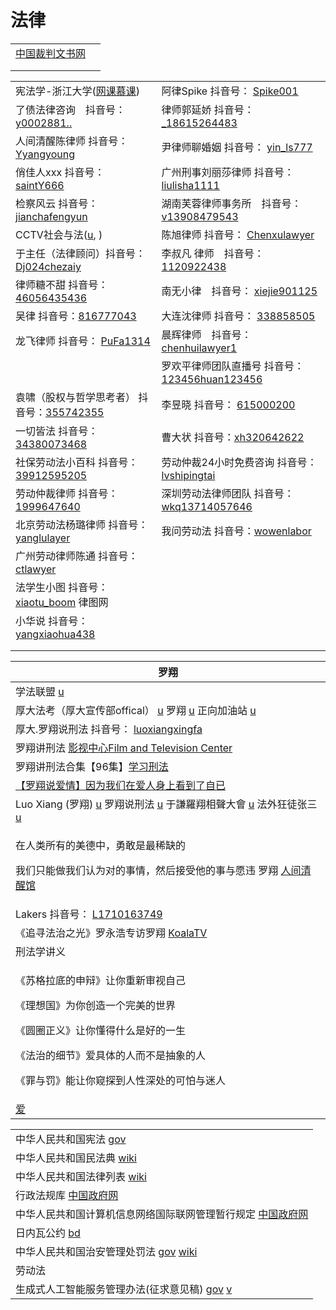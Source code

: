 # 法律



|                                         |   |
| --------------------------------------- | - |
| [中国裁判文书网](https://wenshu.court.gov.cn/) |   |
|                                         |   |
|                                         |   |

|                                                                                                                                         |                                                                                                                                                                                                                                                                                                                                                   |
| --------------------------------------------------------------------------------------------------------------------------------------- | ------------------------------------------------------------------------------------------------------------------------------------------------------------------------------------------------------------------------------------------------------------------------------------------------------------------------------------------------- |
| 宪法学-浙江大学([网课慕课](https://www.youtube.com/playlist?list=PLqlw88i7XLoxtXLFxR8oG7w4I8DXFGXgu))                                              | 阿律Spike 抖音号： [Spike001](https://www.douyin.com/user/MS4wLjABAAAAR7ohwAuZfr8g3kImPetUxM\_S2r9eR5HoXFRUhs0gNABWDmSRSsY3n0h\_12EpLUWS?author\_id=3808360517077511\&enter\_from=follow\&enter\_method=comment\&from\_gid=7013660039634341156\&group\_id=7013660039634341156\&log\_pb=%7B%22impr\_id%22%3A%22202110091640050101502220382E0468AC%22%7D) |
| 了债法律咨询　抖音号： [y0002881..](https://www.douyin.com/user/MS4wLjABAAAATwtwOe2JRwn32N5aKKMhCWzNmVmanoUVSVX50FN5Hsm35mhkdPonF1F9QR72vMQb)      | 律师郭延娇 抖音号： [\_18615264483](https://www.douyin.com/user/MS4wLjABAAAAIQqk6YRuvU8kC8SPJ7Sx3d6nTYEGSXkD-i\_2kUWHBLTeinhUuZWE6iaBbz7nKOG2?enter\_from=follow\&enter\_method=video\_title\&from\_gid=7017005625573985571\&is\_full\_screen=0)                                                                                                           |
| 人间清醒陈律师 抖音号：[Yyangyoung](https://www.douyin.com/user/MS4wLjABAAAA50jdRXn19f\_SVabSkpKRPAmNrkYhhn3D\_hiRC4XRMJUiIrpldDWnfrn8TVyXX2PY)    | 尹律师聊婚姻 抖音号： [yin\_ls777](https://www.douyin.com/user/MS4wLjABAAAAMrkLgJhrOcE6BEOcca\_4YTFo47tTI2GuNgBVJ1ZiaGg)                                                                                                                                                                                                                                    |
| 俏佳人xxx 抖音号：[saintY666](https://www.douyin.com/user/MS4wLjABAAAAaCdZntKcRvcKOJ-u\_cA90Dl4IeDcHQ1hCREt539HLU8R5JPXxGgftm83XC8qhdDU)       | 广州刑事刘丽莎律师 抖音号： [liulisha1111](https://www.douyin.com/user/MS4wLjABAAAAf6q7ix\_0jIT6iFxZpCZwkj5q\_\_mONmOxoaluXceARUY?enter\_from=follow\&enter\_method=video\_title\&from\_gid=7017009874781375775\&is\_full\_screen=0)                                                                                                                           |
| 检察风云 抖音号： [jianchafengyun](https://www.douyin.com/user/MS4wLjABAAAAPgUvHOhV2U\_uyrGThHoBPj88KQ7tp5j7jOS6wImB5yQ)                        | 湖南芙蓉律师事务所　抖音号： [v13908479543](https://www.douyin.com/user/MS4wLjABAAAADD1pEa2aY4p\_js-JHBVlfG3eKiZNXhEww5ZC9xiQ8LE)                                                                                                                                                                                                                               |
| CCTV社会与法([u](https://www.youtube.com/c/Internationalcntv/playlists), )                                                                  | 陈旭律师 抖音号： [Chenxulawyer](https://www.douyin.com/user/MS4wLjABAAAAsBTOCzt5ZgUdTOJ1TnRGHp0T6ipO4YdKx2U6A0YrnHg)                                                                                                                                                                                                                                     |
| 于主任（法律顾问）抖音号： [Dj024chezaiy](https://www.douyin.com/user/MS4wLjABAAAAYNCQLlELdOjeENpbKgSct-xjSDXAAEUK5OkFvPMJkR1vO-nQFfb9-I1DTyUuWXnj)  | 李叔凡 律师　抖音号： [1120922438](https://www.douyin.com/user/MS4wLjABAAAAgntg\_02MjgUlxGtIgWKHG5ezI7sItGSaCwbjJYO99tw)                                                                                                                                                                                                                                    |
| 律师糖不甜 抖音号： [46056435436](https://www.douyin.com/user/MS4wLjABAAAAAT8mTUhtCRVGxBP2c1K16QWPrHYz7iPfr-Q93bGGBT5lR0akdNRfja\_btLtWLA9T)     | 南无小律　抖音号： [xiejie901125](https://www.douyin.com/user/MS4wLjABAAAAdl1EoP65U\_9K7aZP-tsEBJSl9JHzUwjFxZST1rYNIM8)                                                                                                                                                                                                                                    |
| 吴律 抖音号：[816777043](https://www.douyin.com/user/MS4wLjABAAAA6xVvSa1k0j\_krQN4Ijkm0oJe6IiIYAncDPT4Z3uUHSo)                                | 大连沈律师 抖音号： [338858505](https://www.douyin.com/user/MS4wLjABAAAASseGqBZX6Ifei3Lqn1iQRNP1tNIvjOaDLmIX5zy2ImI)                                                                                                                                                                                                                                       |
| 龙飞律师 抖音号： [PuFa1314](https://www.douyin.com/user/MS4wLjABAAAA2rxtVGwx98EnrJDhjuWlPyQD8frzAIEY5MIWsiTNVzM)                               | 晨辉律师　抖音号： [chenhuilawyer1](https://www.douyin.com/user/MS4wLjABAAAASuOSksJ0OwmHuuSRFA-rnL4rjhLW9RdL9wS56JOFLSY)                                                                                                                                                                                                                                   |
|                                                                                                                                         | 罗欢平律师团队直播号 抖音号： [123456huan123456](https://www.douyin.com/user/MS4wLjABAAAAuw1LNVEZ8khSrxYDfNvvV1zpM85QkyBIAmVdg5Y5lbY)                                                                                                                                                                                                                           |
| 袁啸（股权与哲学思考者） 抖音号：[355742355](https://www.douyin.com/user/MS4wLjABAAAArkkCk-qXor6yFfPj06TgpHv8Jeu9qia99qUA5gySCyw)                       | 李昱晓 抖音号： [615000200](https://www.douyin.com/user/MS4wLjABAAAAFS\_6jVGulPslD22DWlKRJvOX\_wdGhQTvZOpblushq9g)                                                                                                                                                                                                                                       |
| 一切皆法 抖音号：[34380073468](https://www.douyin.com/user/MS4wLjABAAAAtitq9PZLdIj6vJy2BhVZiqanfodCeotR2XSMGRWnbCs)                             | 曹大状 抖音号：[xh320642622](https://www.douyin.com/user/MS4wLjABAAAAExIHfdGHzNy5Phtztl918Juk7cW54hkiEeJGteRYzg3t4W525ZSMfoFKOUg4Se-D)                                                                                                                                                                                                                   |
| 社保劳动法小百科 抖音号：[39912595205](https://www.douyin.com/user/MS4wLjABAAAAbVOmzPi0yQbjf6fyfPgZ08X9D3aakAY-Z-VbTaIHJPuyb5I8XJK9cFoP4\_C7WYBA)   | 劳动仲裁24小时免费咨询 抖音号：[lvshipingtai](https://www.douyin.com/user/MS4wLjABAAAA2fW0StWKEQd9RIidCIaj-qlk-IBS4zeKOabzCfTkXCk)                                                                                                                                                                                                                              |
| 劳动仲裁律师 抖音号：[1999647640](https://www.douyin.com/user/MS4wLjABAAAAiIFI9IW4LDMiSjCxZ6Ide0jwpLX9TthXstH3CTdS\_m0)                           | 深圳劳动法律师团队 抖音号：[wkq13714057646](https://www.douyin.com/user/MS4wLjABAAAAGMSwABzq\_qW39JzMvFI-dwwbCBAFYl7aj5jpGzleeMM)                                                                                                                                                                                                                              |
| 北京劳动法杨璐律师 抖音号：[yanglulayer](https://www.douyin.com/user/MS4wLjABAAAA3JmAPoSezas1GCBl6tvrESXewwZ2OhFCgyvzSZSx9aM)                        | 我问劳动法 抖音号：[wowenlabor](https://www.douyin.com/user/MS4wLjABAAAA5J9taouNJjcnZ3cPiRdeICkDlzq-Le826cOSthWIPbU)                                                                                                                                                                                                                                       |
| 广州劳动律师陈通 抖音号：[ctlawyer](https://www.douyin.com/user/MS4wLjABAAAAJ\_C5wjUfuaNvhevR7zpV-tkr6nkrHTCeLth7nAGfFnO07-ycqXyzEFG34fKmWc7M)      |                                                                                                                                                                                                                                                                                                                                                   |
| 法学生小图 抖音号： [xiaotu\_boom](https://www.douyin.com/user/MS4wLjABAAAAIKZ6Nq8qBCTWIoFKTHWCxY9R6viqCF513FjqD8HB06pYEWCsxJK2t1oL5YT1QMAn) 律图网 |                                                                                                                                                                                                                                                                                                                                                   |
| 小华说 抖音号：[yangxiaohua438](https://www.douyin.com/user/MS4wLjABAAAA1AgS6Fdkz6i7URkKAPZpX8eYqZx5kRsn5E6Q6mro0gImSBX5D2cfb6aZpnQJt5Xa)      |                                                                                                                                                                                                                                                                                                                                                   |
|                                                                                                                                         |                                                                                                                                                                                                                                                                                                                                                   |
|                                                                                                                                         |                                                                                                                                                                                                                                                                                                                                                   |

| 罗翔                                                                                                                                                                                                                                                                                                   |
| ---------------------------------------------------------------------------------------------------------------------------------------------------------------------------------------------------------------------------------------------------------------------------------------------------- |
| 学法联盟 [u](https://www.youtube.com/c/%E5%AD%A6%E6%B3%95%E8%81%94%E7%9B%9F/videos)                                                                                                                                                                                                                      |
| 厚大法考（厚大宣传部offical） [u](https://www.youtube.com/channel/UCfIMTShR-sxymWhTg-\_40-w)   罗翔 [u](https://www.youtube.com/@user-iw6pd2mp9e)   正向加油站 [u](https://www.youtube.com/@positivevibesstation)                                                                                                      |
| 厚大.罗翔说刑法 抖音号： [luoxiangxingfa](https://www.douyin.com/user/MS4wLjABAAAAkL9NcPDtYP-x8l4xkpqCjU7tP6zl-7QRu9SB-1ff8GCCGX56s1ld-zdHPsS8rZj-)                                                                                                                                                             |
| 罗翔讲刑法 [影视中心Film and Television Center](https://www.youtube.com/playlist?list=PLb0WJc3grpSLrpvkmK8jZiSw7er8vfm9i)                                                                                                                                                                                     |
| 罗翔讲刑法合集【96集】[学习刑法](https://www.youtube.com/playlist?list=PLGM6MxZkX7Ihqi6iYUwLNlLO9GWuFLdM2)                                                                                                                                                                                                         |
| [【罗翔说爱情】因为我们在爱人身上看到了自已](https://www.youtube.com/watch?v=atJq6\_V\_Rn8)                                                                                                                                                                                                                               |
| Luo Xiang (罗翔) [u](https://www.youtube.com/channel/UCPLy4JkbkaWPlhX4GKKfUYg) 罗翔说刑法 [u](https://www.youtube.com/channel/UCYx0wztdyZQGOFPAGUFen2Q/videos) 于謙羅翔相聲大會 [u](https://www.youtube.com/channel/UC5AErooY3Lncqlp4BxG8C6w) 法外狂徒张三 [u](https://www.youtube.com/channel/UCfIMTShR-sxymWhTg-\_40-w) |
| <p>在人类所有的美德中，勇敢是最稀缺的</p><p>我们只能做我们认为对的事情，然后接受他的事与愿违 罗翔 <a href="https://www.douyin.com/video/7027775699775753508">人间清醒馆</a></p>                                                                                                                                                                      |
| Lakers 抖音号： [L1710163749](https://www.douyin.com/user/MS4wLjABAAAAFycciAQOUY4S2U\_coBu-SVY48MbZ0UU6jzqvCQCaA0Y)                                                                                                                                                                                      |
| 《追寻法治之光》罗永浩专访罗翔 [KoalaTV](https://www.youtube.com/watch?v=oxYuRZqm8UY)                                                                                                                                                                                                                               |
| 刑法学讲义                                                                                                                                                                                                                                                                                                |
| <p>《苏格拉底的申辩》让你重新审视自己</p><p>《理想国》为你创造一个完美的世界</p><p>《圆圈正义》让你懂得什么是好的一生</p><p>《法治的细节》爱具体的人而不是抽象的人</p><p>《罪与罚》能让你窥探到人性深处的可怕与迷人</p>                                                                                                                                                                        |
| [爱](https://www.bilibili.com/video/BV1wP411w7vE)                                                                                                                                                                                                                                                     |

|                                                                                                                                                                                                                                                           |
| --------------------------------------------------------------------------------------------------------------------------------------------------------------------------------------------------------------------------------------------------------- |
| 中华人民共和国宪法 [gov](http://www.gov.cn/guoqing/2018-03/22/content\_5276318.htm)                                                                                                                                                                                |
| 中华人民共和国民法典 [wiki](https://zh.wikisource.org/wiki/%E4%B8%AD%E5%8D%8E%E4%BA%BA%E6%B0%91%E5%85%B1%E5%92%8C%E5%9B%BD%E6%B0%91%E6%B3%95%E5%85%B8)                                                                                                              |
| 中华人民共和国法律列表 [wiki](https://zh.wikipedia.org/wiki/%E4%B8%AD%E5%8D%8E%E4%BA%BA%E6%B0%91%E5%85%B1%E5%92%8C%E5%9B%BD%E6%B3%95%E5%BE%8B%E5%88%97%E8%A1%A8)                                                                                                     |
| 行政法规库 [中国政府网](http://www.gov.cn/zhengce/xzfgk/index.htm)                                                                                                                                                                                                  |
| 中华人民共和国计算机信息网络国际联网管理暂行规定 [中国政府网](http://www.gov.cn/zhengce/2020-12/26/content\_5574802.htm)                                                                                                                                                               |
| 日内瓦公约 [bd](https://baike.baidu.com/item/%E5%85%B3%E4%BA%8E%E6%88%98%E4%BF%98%E5%BE%85%E9%81%87%E4%B9%8B%E6%97%A5%E5%86%85%E7%93%A6%E5%85%AC%E7%BA%A6/98245)                                                                                               |
| 中华人民共和国治安管理处罚法 [gov](http://www.gov.cn/ziliao/flfg/2005-08/29/content\_27130.htm)   [wiki](https://zh.wikisource.org/wiki/%E4%B8%AD%E5%8D%8E%E4%BA%BA%E6%B0%91%E5%85%B1%E5%92%8C%E5%9B%BD%E6%B2%BB%E5%AE%89%E7%AE%A1%E7%90%86%E5%A4%84%E7%BD%9A%E6%B3%95) |
| 劳动法                                                                                                                                                                                                                                                       |
| 生成式人工智能服务管理办法(征求意见稿) [gov](http://www.cac.gov.cn/2023-04/11/c\_1682854275475410.htm) [v](https://www.youtube.com/watch?v=ksM30d2Bb\_Y)                                                                                                                    |
